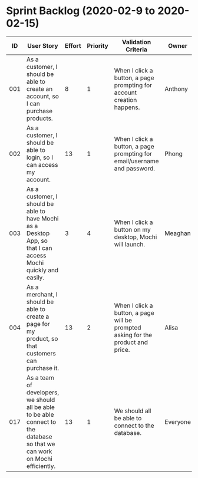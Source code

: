 # Sprint Backlog (2020-02-9 to 2020-02-15)

| ID | User Story | Effort | Priority | Validation Criteria | Owner |
|----|------------|--------|----------|---------------------|-------|
| 001 | As a customer, I should be able to create an account, so I can purchase products. | 8 | 1 | When I click a button, a page prompting for account creation happens. | Anthony |
| 002 | As a customer, I should be able to login, so I can access my account. | 13 | 1 | When I click a button, a page prompting for email/username and password. | Phong |
| 003 | As a customer, I should be able to have Mochi as a Desktop App, so that I can access Mochi quickly and easily. | 3 | 4 | When I click a button on my desktop, Mochi will launch. | Meaghan |
| 004 | As a merchant, I should be able to create a page for my product, so that customers can purchase it. | 13 | 2 | When I click a button, a page will be prompted asking for the product and price. | Alisa |
| 017 | 	As a team of developers, we should all be able to be able connect to the database so that we can work on Mochi efficiently. | 13 | 1 | We should all be able to connect to the database. | Everyone |
